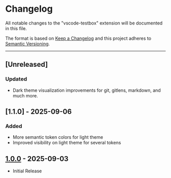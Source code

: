 # Changelog

All notable changes to the "vscode-testbox" extension will be documented in this file.

The format is based on [Keep a Changelog](http://keepachangelog.com/en/1.0.0/)
and this project adheres to [Semantic Versioning](http://semver.org/spec/v2.0.0.html).

* * *

## [Unreleased]

### Updated

- Dark theme visualization improvements for git, gitlens, markdown, and much more.

## [1.1.0] - 2025-09-06

### Added

- More semantic token colors for light theme
- Improved visibility on light theme for several tokens

## [1.0.0] - 2025-09-03

- Initial Release

[1.0.0]: https://github.com/ortus-boxlang/vscode-boxlang-theme/releases/tag/v1.0.0
